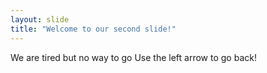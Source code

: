 ```yaml
---
layout: slide
title: "Welcome to our second slide!"
---
```

We are tired but no way to go
Use the left arrow to go back!
